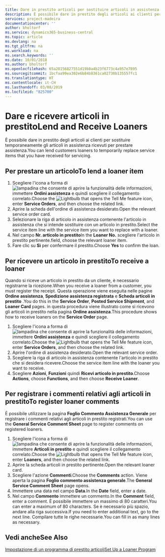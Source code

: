 ```yaml
---
title: Dare in prestito articoli per sostituire articoli in assistenza | Documenti Microsoft
description: È possibile dare in prestito degli articoli ai clienti per sostituire temporaneamente gli articoli in assistenza ricevuti per prestare assistenza.
services: project-madeira
documentationcenter: ''
author: bholtorf
ms.service: dynamics365-business-central
ms.topic: article
ms.devlang: na
ms.tgt_pltfrm: na
ms.workload: na
ms.search.keywords: ''
ms.date: 10/01/2018
ms.author: bholtorf
ms.openlocfilehash: 65a28156827551d19b8a4b23f6773c4a957e7895
ms.sourcegitcommit: 1bcfaa99ea302e6b84b8361ca02730b135557fc1
ms.translationtype: HT
ms.contentlocale: it-CH
ms.lasthandoff: 03/08/2019
ms.locfileid: "825700"
---
```

# <a name="lend-and-receive-loaners"></a><span data-ttu-id="92578-103">Dare e ricevere articoli in prestito</span><span class="sxs-lookup"><span data-stu-id="92578-103">Lend and Receive Loaners</span></span>
<span data-ttu-id="92578-104">È possibile dare in prestito degli articoli ai clienti per sostituire temporaneamente gli articoli in assistenza ricevuti per prestare assistenza.</span><span class="sxs-lookup"><span data-stu-id="92578-104">You can lend customers loaners to temporarily replace service items that you have received for servicing.</span></span>  
  
## <a name="to-lend-a-loaner-item"></a><span data-ttu-id="92578-105">Per prestare un articolo</span><span class="sxs-lookup"><span data-stu-id="92578-105">To lend a loaner item</span></span>    
1. <span data-ttu-id="92578-106">Scegliere l'icona a forma di ![lampadina che consente di aprire la funzionalità delle informazioni](media/ui-search/search_small.png "Informazioni sull'operazione che si desidera eseguire"), immettere **Ordini assistenza** e quindi scegliere il collegamento correlato.</span><span class="sxs-lookup"><span data-stu-id="92578-106">Choose the ![Lightbulb that opens the Tell Me feature](media/ui-search/search_small.png "Tell me what you want to do") icon, enter **Service Orders**, and then choose the related link.</span></span>  
2. <span data-ttu-id="92578-107">Aprire la scheda dell'ordine di assistenza desiderato.</span><span class="sxs-lookup"><span data-stu-id="92578-107">Open the relevant service order card.</span></span>  
3. <span data-ttu-id="92578-108">Selezionare la riga di articolo in assistenza contenente l'articolo in assistenza che si intende sostituire con un articolo in prestito.</span><span class="sxs-lookup"><span data-stu-id="92578-108">Select the service item line with the service item you want to replace with a loaner.</span></span>  
4. <span data-ttu-id="92578-109">Nel campo **Nr. articolo in prestito**</span><span class="sxs-lookup"><span data-stu-id="92578-109">In the **Loaner No.**</span></span> <span data-ttu-id="92578-110">scegliere l'articolo in prestito pertinente.</span><span class="sxs-lookup"><span data-stu-id="92578-110">field, choose the relevant loaner item.</span></span>  
5. <span data-ttu-id="92578-111">Fare clic su **Sì** per confermare il prestito.</span><span class="sxs-lookup"><span data-stu-id="92578-111">Choose **Yes** to confirm the loan.</span></span>  

## <a name="to-receive-a-loaner"></a><span data-ttu-id="92578-112">Per ricevere un articolo in prestito</span><span class="sxs-lookup"><span data-stu-id="92578-112">To receive a loaner</span></span>  
<span data-ttu-id="92578-113">Quando si riceve un articolo in prestito da un cliente, è necessario registrarne la ricezione.</span><span class="sxs-lookup"><span data-stu-id="92578-113">When you receive a loaner from a customer, you must register the receipt.</span></span> <span data-ttu-id="92578-114">Questa operazione viene eseguita nelle pagine **Ordine assistenza**, **Spedizione assistenza registrata** e  **Scheda articoli in prestito** .</span><span class="sxs-lookup"><span data-stu-id="92578-114">You do this in the **Service Order**, **Posted Service Shipment**, and **Loaner Card** pages.</span></span> <span data-ttu-id="92578-115">in questa procedura viene illustrato come si ricevono gli articoli in prestito nella pagina **Ordine assistenza**.</span><span class="sxs-lookup"><span data-stu-id="92578-115">This procedure shows how to receive loaners on the **Service Order** page.</span></span>  
  
1. <span data-ttu-id="92578-116">Scegliere l'icona a forma di ![lampadina che consente di aprire la funzionalità delle informazioni](media/ui-search/search_small.png "Informazioni sull'operazione che si desidera eseguire"), immettere **Ordini assistenza** e quindi scegliere il collegamento correlato.</span><span class="sxs-lookup"><span data-stu-id="92578-116">Choose the ![Lightbulb that opens the Tell Me feature](media/ui-search/search_small.png "Tell me what you want to do") icon, enter **Service Orders**, and then choose the related link.</span></span>  
2. <span data-ttu-id="92578-117">Aprire l'ordine di assistenza desiderato.</span><span class="sxs-lookup"><span data-stu-id="92578-117">Open the relevant service order.</span></span>  
3. <span data-ttu-id="92578-118">Scegliere la riga di articolo in assistenza contenente l'articolo in prestito che si desidera ricevere.</span><span class="sxs-lookup"><span data-stu-id="92578-118">Choose the service item line with the loaner you want to receive.</span></span>  
4. <span data-ttu-id="92578-119">Scegliere **Azioni**, **Funzioni** quindi **Ricevi articolo in prestito**.</span><span class="sxs-lookup"><span data-stu-id="92578-119">Choose **Actions**, choose **Functions**, and then choose **Receive Loaner**.</span></span>  

## <a name="to-register-loaner-comments"></a><span data-ttu-id="92578-120">Per registrare i commenti relativi agli articoli in prestito</span><span class="sxs-lookup"><span data-stu-id="92578-120">To register loaner comments</span></span>  
<span data-ttu-id="92578-121">È possibile utilizzare la pagina **Foglio Commento Assistenza Generale** per registrare i commenti relativi agli articoli in prestito registrati.</span><span class="sxs-lookup"><span data-stu-id="92578-121">You can use the **General Service Comment Sheet** page to register comments on registered loaners.</span></span>  
  
1. <span data-ttu-id="92578-122">Scegliere l'icona a forma di ![lampadina che consente di aprire la funzionalità delle informazioni](media/ui-search/search_small.png "Informazioni sull'operazione che si desidera eseguire"), immettere **Articoli in prestito** e quindi scegliere il collegamento correlato.</span><span class="sxs-lookup"><span data-stu-id="92578-122">Choose the ![Lightbulb that opens the Tell Me feature](media/ui-search/search_small.png "Tell me what you want to do") icon, enter **Loaners**, and then choose the related link.</span></span>  
2. <span data-ttu-id="92578-123">Aprire la scheda articoli in prestito pertinente.</span><span class="sxs-lookup"><span data-stu-id="92578-123">Open the relevant loaner card.</span></span>  
3. <span data-ttu-id="92578-124">Scegliere l'azione **Commenti**.</span><span class="sxs-lookup"><span data-stu-id="92578-124">Choose the **Comments** action.</span></span> <span data-ttu-id="92578-125">Viene aperta la pagina **Foglio commento assistenza generale**.</span><span class="sxs-lookup"><span data-stu-id="92578-125">The **General Service Comment Sheet** page opens.</span></span>  
4. <span data-ttu-id="92578-126">Immettere una data nel campo **Data**.</span><span class="sxs-lookup"><span data-stu-id="92578-126">In the **Date** field, enter a date.</span></span>  
5. <span data-ttu-id="92578-127">Nel campo **Commento** immettere un commento.</span><span class="sxs-lookup"><span data-stu-id="92578-127">In the **Comment** field, enter a comment.</span></span> <span data-ttu-id="92578-128">È possibile immettere un massimo di 80 caratteri.</span><span class="sxs-lookup"><span data-stu-id="92578-128">You can enter a maximum of 80 characters.</span></span> <span data-ttu-id="92578-129">Se è necessario più spazio, andare alla riga successiva.</span><span class="sxs-lookup"><span data-stu-id="92578-129">If you need to enter additional text, go to the next line.</span></span> <span data-ttu-id="92578-130">Compilare tutte le righe necessarie.</span><span class="sxs-lookup"><span data-stu-id="92578-130">You can fill in as many lines as necessary.</span></span>  
  
## <a name="see-also"></a><span data-ttu-id="92578-131">Vedi anche</span><span class="sxs-lookup"><span data-stu-id="92578-131">See Also</span></span>  
[<span data-ttu-id="92578-132">Impostazione di un programma di prestito articoli</span><span class="sxs-lookup"><span data-stu-id="92578-132">Set Up a Loaner Program</span></span>](service-how-setup-loaner-program.md)   
